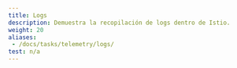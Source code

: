 ```yaml
---
title: Logs
description: Demuestra la recopilación de logs dentro de Istio.
weight: 20
aliases:
 - /docs/tasks/telemetry/logs/
test: n/a
---
```

